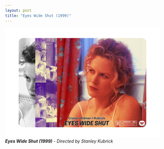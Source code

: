 ```yaml
---
layout: post
title: "Eyes Wide Shut (1999)"
---
```


!["Eyes Wide Shut (1999) Poster"](/assets/posters/eyes-wide-shut.png)
_**Eyes Wide Shut (1999)** - Directed by Stanley Kubrick_